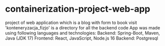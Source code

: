 # containerization-project-web-app
project of web application which is a blog with form to book visit 
'konteneryzacja_fizjo' is a directory for all the backend code
App was made using following languages and technologies:
Backend: Spring-Boot, Maven, Java (JDK 17) 
Frontend: React, JavaScript, Node.js 16
Backend: Postgresql
